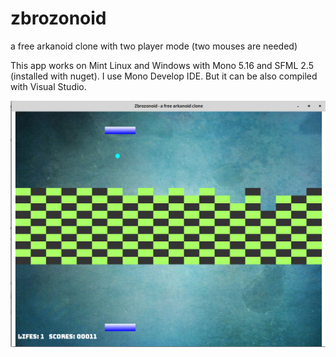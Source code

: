 # zbrozonoid
a free arkanoid clone with two player mode (two mouses are needed)

This app works on Mint Linux and Windows with Mono 5.16 and SFML 2.5 (installed with nuget). 
I use Mono Develop IDE. But it can be also compiled with Visual Studio.

![](zbrozonoid.png)







